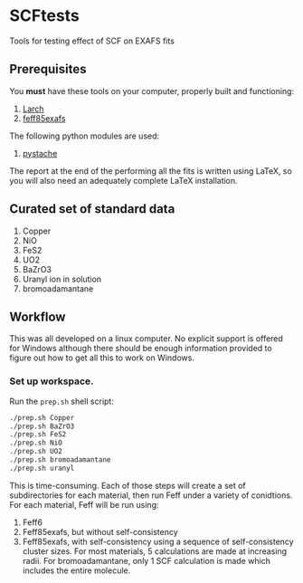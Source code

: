 SCFtests
========

Tools for testing effect of SCF on EXAFS fits

## Prerequisites

You **must** have these tools on your computer, properly built and functioning:

1. [Larch](https://github.com/xraypy/xraylarch)
2. [feff85exafs](https://github.com/xraypy/feff85exafs)

The following python modules are used:

1. [pystache](https://github.com/defunkt/pystache)

The report at the end of the performing all the fits is written using
LaTeX, so you will also need an adequately complete LaTeX installation.

## Curated set of standard data

1. Copper
2. NiO
3. FeS2
4. UO2
5. BaZrO3
6. Uranyl ion in solution
7. bromoadamantane

## Workflow

This was all developed on a linux computer.  No explicit support is
offered for Windows although there should be enough information
provided to figure out how to get all this to work on Windows.

### Set up workspace.

Run the `prep.sh` shell script:

```bash
./prep.sh Copper
./prep.sh BaZrO3
./prep.sh FeS2
./prep.sh NiO
./prep.sh UO2
./prep.sh bromoadamantane
./prep.sh uranyl
```

This is time-consuming.  Each of those steps will create a set of
subdirectories for each material, then run Feff under a variety of
conidtions.  For each material, Feff will be run using:

1. Feff6
2. Feff85exafs, but without self-consistency
3. Feff85exafs, with self-consistency using a sequence of
   self-consistency cluster sizes.  For most materials, 5 calculations
   are made at increasing radii.  For bromoadamantane, only 1 SCF
   calculation is made which includes the entire molecule.
